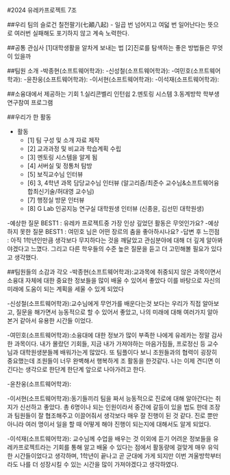 #2024 유레카프로젝트 7조

##우리 팀의 슬로건
칠전팔기(七顚八起) - 일곱 번 넘어지고 여덟 번 일어난다는 뜻으로 여러번 실패해도 포기하지 않고 계속 노력한다.

##공통 관심사
[1]대학생활을 알차게 보내는 법
[2]진로를 탐색하는 좋은 방법들은 무엇이 있을까

##팀원 소개
-박종현(소프트웨어학과):
-신성철(소프트웨어학과):
-여민호(소프트웨어학과):
-윤찬웅(소프트웨어학과):
-이서현(소프트웨어학과):
-이석재(소프트웨어학과):

##소융대에서 제공하는 기회
1.실리콘벨리 인턴쉽
2.멘토링 시스템
3.동계방학 학부생 연구참여 프로그램

##우리가 한 활동
- 활동
    - [1] 팀 구성 및 소개 자료 제작
    - [2] 교과과정 및 비교과 학습계획 수립
    - [3] 멘토링 시스템을 알게 됨
    - [4] 서버실 및 정통처 탐방
    - [5] 보직교수님 인터뷰
    - [6] 3, 4학년 과목 담당교수님 인터뷰
      (알고리즘/최준수 교수님&소프트웨어융합최신기술/허대영 교수님)
    - [7] 행정실 방문 인터뷰
    - [8] G Lab 인공지능 연구실 대학원생 인터뷰
      (신종윤, 김선민 대학원생)


-예상한 질문 BEST1 : 유레카 프로젝트중 가장 인상 깊었던 활동은 무엇인가요?
-예상하지 못한 질문 BEST1 : 여민호 님은 어떤 장르의 춤을 좋아하시나요?
-답변 후 느낀점 : 아직 1학년인만큼 생각보다 무지하다는 것을 깨달았고 관심분야에 대해 더 깊게 알아봐야겠다고 느꼈다. 그리고 다른 학우들의 수준 높은 질문을 듣고 더 고민해볼 필요가 있다고 생각했다.

##팀원들의 소감과 각오
-박종현(소프트웨어학과):교과목에 취중되지 않은 과목이면서 소융대 자체에 대한 중요한 정보들을 많이 배울 수 있어서 좋았다 이를 바탕으로 자신의 미래에 도움이 되는 계획을 세울 수 있게 되었다

-신성철(소프트웨어학과):교수님에게 무언가를 배운다는것 보다는 우리가 직접 알아보고, 질문을 해가면서 능동적으로 할 수 있어서 좋았고, 나의 미래에 대해 여러가지 알아본거 같아서 유용한 시간들 이었다.

-여민호(소프트웨어학과):소융대에 대한 정보가 많이 부족한 나에게 유레카는 정말 감사한 과목이다. 내가 몰랐던 기회들, 지금 내가 가져야하는 마음가짐들, 프로정신 등 교수님과 대학원생분들께 배워가는게 많았다. 또 팀플이다 보니 조원들과의 협력이 굉장히 중요했는데 조원들이 너무 완벽해서 행복하게 조 활동을 한것같다. 나는 이제 견디면 이긴다는 생각으로 한단계 한단계 앞으로 나아가려고 한다.

-윤찬웅(소프트웨어학과): 

-이서현(소프트웨어학과):동기들끼리 팀을 짜서 능동적으로 진로에 대해 알아간다는 취지가 신선하고 좋았다. 총 6명이나 되는 인원이라서 중간에 갈등이 있을 법도 한데 조장과 팀원들이 잘 협조해주고 이끌어줘서 생각보다 매우 잘 진행이 된 것 같다. 진로 뿐만 아니라 여러 명이서 일을 할 때 어떻게 해야 진행이 되는지에 대해서도 알게 되었다.

-이석재(소프트웨어학과): 교수님께 수업을 배우는 것 이외에 듣기 어려운 정보들을 유레카프로젝트라는 기회를 통해 알고 배울 수 있다는 점에서 활동량에 걸맞게 매우 유익한 시간들이었다고 생각하며, 1학년이 끝나고 곧 군대에 가게 되지만 이번 겨울방학부터라도 나를 더 성장시킬 수 있는 시간을 많이 가져야겠다고 생각하였다.





